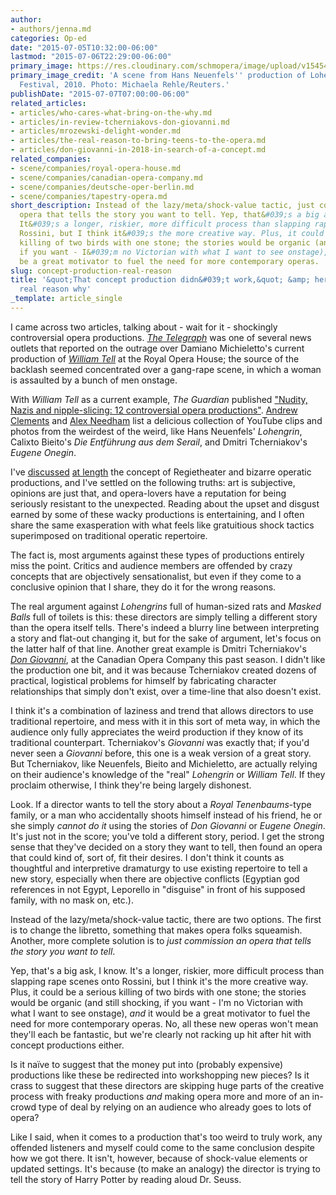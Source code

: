```yaml
---
author:
- authors/jenna.md
categories: Op-ed
date: "2015-07-05T10:32:00-06:00"
lastmod: "2015-07-06T22:29:00-06:00"
primary_image: https://res.cloudinary.com/schmopera/image/upload/v1545409169/media/webhook-uploads/1436117906014/Lohengrin.jpg.jpg
primary_image_credit: 'A scene from Hans Neuenfels'' production of Lohengrin, Bayreuth
  Festival, 2010. Photo: Michaela Rehle/Reuters.'
publishDate: "2015-07-07T07:00:00-06:00"
related_articles:
- articles/who-cares-what-bring-on-the-why.md
- articles/in-review-tcherniakovs-don-giovanni.md
- articles/mrozewski-delight-wonder.md
- articles/the-real-reason-to-bring-teens-to-the-opera.md
- articles/don-giovanni-in-2018-in-search-of-a-concept.md
related_companies:
- scene/companies/royal-opera-house.md
- scene/companies/canadian-opera-company.md
- scene/companies/deutsche-oper-berlin.md
- scene/companies/tapestry-opera.md
short_description: Instead of the lazy/meta/shock-value tactic, just commission an
  opera that tells the story you want to tell. Yep, that&#039;s a big ask, I know.
  It&#039;s a longer, riskier, more difficult process than slapping rape scenes onto
  Rossini, but I think it&#039;s the more creative way. Plus, it could be a serious
  killing of two birds with one stone; the stories would be organic (and still shocking,
  if you want - I&#039;m no Victorian with what I want to see onstage), and it would
  be a great motivator to fuel the need for more contemporary operas.
slug: concept-production-real-reason
title: '&quot;That concept production didn&#039;t work,&quot; &amp; here&#039;s the
  real reason why'
_template: article_single
---
```


I came across two articles, talking about - wait for it - shockingly controversial opera productions. [*The Telegraph*](http://www.telegraph.co.uk/culture/music/opera/11707537/William-Tell-gang-rape-scene-causes-uproar-at-Royal-Opera-House.html) was one of several news outlets that reported on the outrage over Damiano Michieletto's current production of [*William Tell*](http://www.roh.org.uk/productions/guillaume-tell-by-damiano-michieletto) at the Royal Opera House; the source of the backlash seemed concentrated over a gang-rape scene, in which a woman is assaulted by a bunch of men onstage. 

With *William Tell* as a current example, *The Guardian* published ["Nudity, Nazis and nipple-slicing: 12 controversial opera productions"](http://www.theguardian.com/music/2015/jun/30/opera-controversy-william-tell). [Andrew Clements](http://www.theguardian.com/profile/andrewclements) and [Alex Needham](http://www.theguardian.com/profile/alexneedham) list a delicious collection of YouTube clips and photos from the weirdest of the weird, like Hans Neuenfels' *Lohengrin*, Calixto Bieito's *Die Entführung aus dem Serail*, and Dmitri Tcherniakov's *Eugene Onegin*.

I've [discussed](/regietheater-ja-oder-nein/) [at length](/panel-regietheater/) the concept of Regietheater and bizarre operatic productions, and I've settled on the following truths: art is subjective, opinions are just that, and opera-lovers have a reputation for being seriously resistant to the unexpected. Reading about the upset and disgust earned by some of these wacky productions is entertaining, and I often share the same exasperation with what feels like gratuitious shock tactics superimposed on traditional operatic repertoire.

The fact is, most arguments against these types of productions entirely miss the point. Critics and audience members are offended by crazy concepts that are objectively sensationalist, but even if they come to a conclusive opinion that I share, they do it for the wrong reasons.

The real argument against *Lohengrins* full of human-sized rats and *Masked Balls* full of toilets is this: these directors are simply telling a different story than the opera itself tells. There's indeed a blurry line between interpreting a story and flat-out changing it, but for the sake of argument, let's focus on the latter half of that line. Another great example is Dmitri Tcherniakov's [*Don Giovanni*](/in-review-tcherniakovs-don-giovanni/), at the Canadian Opera Company this past season. I didn't like the production one bit, and it was because Tcherniakov created dozens of practical, logistical problems for himself by fabricating character relationships that simply don't exist, over a time-line that also doesn't exist.

I think it's a combination of laziness and trend that allows directors to use traditional repertoire, and mess with it in this sort of meta way, in which the audience only fully appreciates the weird production if they know of its traditional counterpart. Tcherniakov's *Giovanni* was exactly that; if you'd never seen a *Giovanni* before, this one is a weak version of a great story. But Tcherniakov, like Neuenfels, Bieito and Michieletto, are actually relying on their audience's knowledge of the "real" *Lohengrin* or *William Tell*. If they proclaim otherwise, I think they're being largely dishonest.

Look. If a director wants to tell the story about a *Royal Tenenbaums*-type family, or a man who accidentally shoots himself instead of his friend, he or she simply *cannot do it* using the stories of *Don Giovanni* or *Eugene Onegin*. It's just not in the score; you've told a different story, period. I get the strong sense that they've decided on a story they want to tell, then found an opera that could kind of, sort of, fit their desires. I don't think it counts as thoughtful and interpretive dramaturgy to use existing repertoire to tell a new story, especially when there are objective conflicts (Egyptian god references in not Egypt, Leporello in "disguise" in front of his supposed family, with no mask on, etc.).

Instead of the lazy/meta/shock-value tactic, there are two options. The first is to change the libretto, something that makes opera folks squeamish. Another, more complete solution is to *just commission an opera that tells the story you want to tell*. 

Yep, that's a big ask, I know. It's a longer, riskier, more difficult process than slapping rape scenes onto Rossini, but I think it's the more creative way. Plus, it could be a serious killing of two birds with one stone; the stories would be organic (and still shocking, if you want - I'm no Victorian with what I want to see onstage), *and* it would be a great motivator to fuel the need for more contemporary operas. No, all these new operas won't mean they'll each be fantastic, but we're clearly not racking up hit after hit with concept productions either.

Is it naïve to suggest that the money put into (probably expensive) productions like these be redirected into workshopping new pieces? Is it crass to suggest that these directors are skipping huge parts of the creative process with freaky productions *and* making opera more and more of an in-crowd type of deal by relying on an audience who already goes to lots of opera?

Like I said, when it comes to a production that's too weird to truly work, any offended listeners and myself could come to the same conclusion despite how we got there. It isn't, however, because of shock-value elements or updated settings. It's because (to make an analogy) the director is trying to tell the story of Harry Potter by reading aloud Dr. Seuss. 
